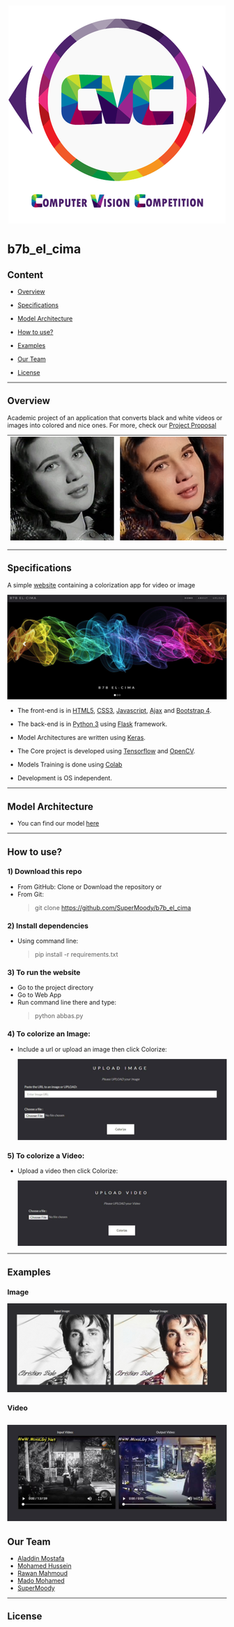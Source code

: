 <p align="center">
<img  src = images/cover.png>
</p>

# b7b_el_cima

## Content
* [Overview](#overview)

* [Specifications](#specifications)

* [Model Architecture](#model-architecture)

* [How to use?](#how-to-use)

* [Examples](#examples) 

* [Our Team](#our-team)

* [License](#license)

---
## Overview
Academic project of an application that converts black and white videos or images into colored and nice ones.
For more, check our [Project Proposal](B7b%20El-Cima.pdf)

![before1](images/before1.jpg) | ![after1](images/after1.png)
-|-


---
## Specifications
A simple [website](http://127.0.0.1:5000) containing a colorization app for video or image

![](images/website.jpg)
- The front-end is in [HTML5](https://developer.mozilla.org/en-US/docs/Web/Guide/HTML/HTML5), [CSS3](https://developer.mozilla.org/en-US/docs/Web/CSS/CSS3), [Javascript](https://www.javascript.com/), [Ajax](http://api.jquery.com/jquery.ajax/) and [Bootstrap 4](https://getbootstrap.com/).

- The back-end is in [Python 3](https://www.python.org/download/releases/3.0/) using [Flask](http://flask.pocoo.org/) framework.

- Model Architectures are written using [Keras](https://keras.io/).

- The Core project is developed using [Tensorflow](https://www.tensorflow.org/) and [OpenCV](https://opencv.org/).

- Models Training is done using [Colab](https://colab.research.google.com)

- Development is OS independent.

---
## Model Architecture

- You can find our model [here](Model_Arch.md)

---
## How to use?
### 1) Download this repo
- From GitHub: Clone or Download the repository or
- From Git:
    > git clone https://github.com/SuperMoody/b7b_el_cima

### 2) Install dependencies
- Using command line:
    > pip install -r requirements.txt

### 3) To run the website
- Go to the project directory
- Go to Web App
- Run command line there and type:
    > python abbas.py

### 4) To colorize an Image:
- Include a url or upload an image then click Colorize:

    ![](images/how_to_use_image.jpg)

### 5) To colorize a Video:
- Upload a video then click Colorize:

    ![](images/how_to_use_video.jpg)

---
## Examples
### Image
![](images/Image_Example.png)

### Video
![](images/Video_Example.jpg)
---
## Our Team
- [Aladdin Mostafa](https://github.com/Aladdin95)
- [Mohamed Hussein](https://github.com/teamleader6)
- [Rawan Mahmoud](https://github.com/RawanMahmoud)
- [Mado Mohamed](https://github.com/MadoMohamed)
- [SuperMoody](https://github.com/SuperMoody)


---
## License


